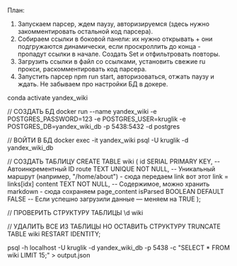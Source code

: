 План:
1) Запускаем парсер, ждем паузу, авторизируемся (здесь нужно закомментировать остальной код парсера).
2) Собираем ссылки в боковой панели: их нужно открывать + они подгружаются динамически, если проскроллить до конца - пропадут ссылки в начале. Создать Set и отфильтровать повторы.
3) Загрузить ссылки в файл со ссылками, установить свежие ru прокси, раскомментировать код парсера.
4) Запустить парсер npm run start, авторизоваться, отжать паузу и ждать. Не забываем про настройки БД в докере.

conda activate yandex_wiki

// СОЗДАТЬ БД
docker run --name yandex_wiki -e POSTGRES_PASSWORD=123 -e POSTGRES_USER=kruglik -e POSTGRES_DB=yandex_wiki_db -p 5438:5432 -d postgres

// ВОЙТИ В БД
docker exec -it yandex_wiki psql -U kruglik -d yandex_wiki_db

// СОЗДАТЬ ТАБЛИЦУ
CREATE TABLE wiki (
    id SERIAL PRIMARY KEY,         -- Автоинкрементный ID
    route TEXT UNIQUE NOT NULL,    -- Уникальный маршрут (например, "/home/about") - сюда передаем link вот этот link = links[idx]
    content TEXT NOT NULL,         -- Содержимое, можно хранить markdown - сюда сохраняем page_content
    isParsed BOOLEAN DEFAULT FALSE -- Если успешно загрузили данные — меняем на TRUE
);

// ПРОВЕРИТЬ СТРУКТУРУ ТАБЛИЦЫ
\d wiki

// УДАЛИТЬ ВСЕ ИЗ ТАБЛИЦЫ НО ОСТАВИТЬ СТРУКТУРУ
TRUNCATE TABLE wiki RESTART IDENTITY;

psql -h localhost -U kruglik -d yandex_wiki_db -p 5438 -c "SELECT * FROM wiki LIMIT 15;" > output.json
